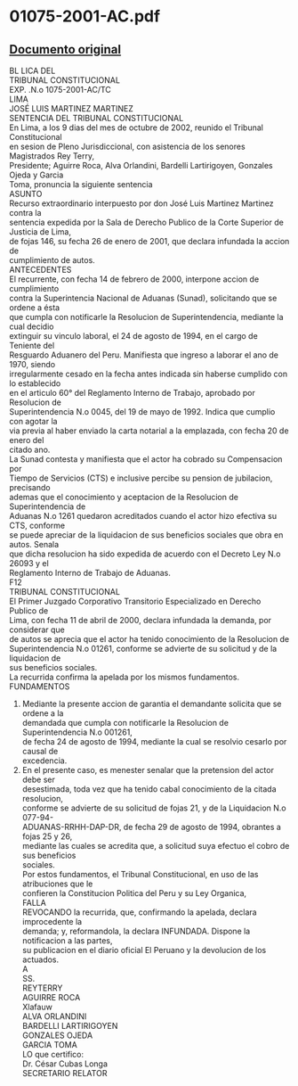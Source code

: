 
01075-2001-AC.pdf
=================
  
[Documento original](https://tc.gob.pe/jurisprudencia/2003/01075-2001-AC.pdf)  
---  
BL LICA DEL  
TRIBUNAL CONSTITUCIONAL  
EXP. .N.o 1075-2001-AC/TC  
LIMA  
JOSÉ LUIS MARTINEZ MARTINEZ  
SENTENCIA DEL TRIBUNAL CONSTITUCIONAL  
En Lima, a los 9 dias del mes de octubre de 2002, reunido el Tribunal Constitucional  
en sesion de Pleno Jurisdiccional, con asistencia de los senores Magistrados Rey Terry,  
Presidente; Aguirre Roca, Alva Orlandini, Bardelli Lartirigoyen, Gonzales Ojeda y Garcia  
Toma, pronuncia la siguiente sentencia  
ASUNTO  
Recurso extraordinario interpuesto por don José Luis Martinez Martinez contra la  
sentencia expedida por la Sala de Derecho Publico de la Corte Superior de Justicia de Lima,  
de fojas 146, su fecha 26 de enero de 2001, que declara infundada la accion de  
cumplimiento de autos.  
ANTECEDENTES  
El recurrente, con fecha 14 de febrero de 2000, interpone accion de cumplimiento  
contra la Superintencia Nacional de Aduanas (Sunad), solicitando que se ordene a ésta  
que cumpla con notificarle la Resolucion de Superintendencia, mediante la cual decidio  
extinguir su vinculo laboral, el 24 de agosto de 1994, en el cargo de Teniente del  
Resguardo Aduanero del Peru. Manifiesta que ingreso a laborar el ano de 1970, siendo  
irregularmente cesado en la fecha antes indicada sin haberse cumplido con lo establecido  
en el articulo 60° del Reglamento Interno de Trabajo, aprobado por Resolucion de  
Superintendencia N.o 0045, del 19 de mayo de 1992. Indica que cumplio con agotar la  
via previa al haber enviado la carta notarial a la emplazada, con fecha 20 de enero del  
citado ano.  
La Sunad contesta y manifiesta que el actor ha cobrado su Compensacion por  
Tiempo de Servicios (CTS) e inclusive percibe su pension de jubilacion, precisando  
ademas que el conocimiento y aceptacion de la Resolucion de Superintendencia de  
Aduanas N.o 1261 quedaron acreditados cuando el actor hizo efectiva su CTS, conforme  
se puede apreciar de la liquidacion de sus beneficios sociales que obra en autos. Senala  
que dicha resolucion ha sido expedida de acuerdo con el Decreto Ley N.o 26093 y el  
Reglamento Interno de Trabajo de Aduanas.  
F12  
TRIBUNAL CONSTITUCIONAL  
El Primer Juzgado Corporativo Transitorio Especializado en Derecho Publico de  
Lima, con fecha 11 de abril de 2000, declara infundada la demanda, por considerar que  
de autos se aprecia que el actor ha tenido conocimiento de la Resolucion de  
Superintendencia N.o 01261, conforme se advierte de su solicitud y de la liquidacion de  
sus beneficios sociales.  
La recurrida confirma la apelada por los mismos fundamentos.  
FUNDAMENTOS  
1. Mediante la presente accion de garantia el demandante solicita que se ordene a la  
demandada que cumpla con notificarle la Resolucion de Superintendencia N.o 001261,  
de fecha 24 de agosto de 1994, mediante la cual se resolvio cesarlo por causal de  
excedencia.  
2. En el presente caso, es menester senalar que la pretension del actor debe ser  
desestimada, toda vez que ha tenido cabal conocimiento de la citada resolucion,  
conforme se advierte de su solicitud de fojas 21, y de la Liquidacion N.o 077-94-  
ADUANAS-RRHH-DAP-DR, de fecha 29 de agosto de 1994, obrantes a fojas 25 y 26,  
mediante las cuales se acredita que, a solicitud suya efectuo el cobro de sus beneficios  
sociales.  
Por estos fundamentos, el Tribunal Constitucional, en uso de las atribuciones que le  
confieren la Constitucion Politica del Peru y su Ley Organica,  
FALLA  
REVOCANDO la recurrida, que, confirmando la apelada, declara improcedente la  
demanda; y, reformandola, la declara INFUNDADA. Dispone la notificacion a las partes,  
su publicacion en el diario oficial El Peruano y la devolucion de los actuados.  
A  
SS.  
REYTERRY  
AGUIRRE ROCA  
Xlafauw  
ALVA ORLANDINI  
BARDELLI LARTIRIGOYEN  
GONZALES OJEDA  
GARCIA TOMA  
LO que certifico:  
Dr. César Cubas Longa  
SECRETARIO RELATOR